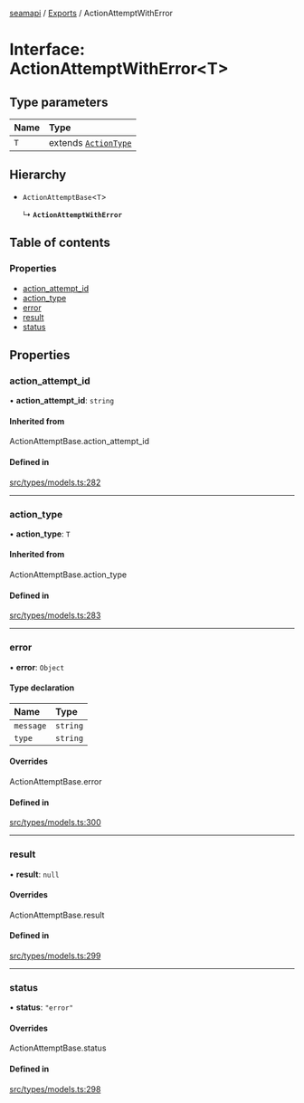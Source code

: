 [seamapi](../README.md) / [Exports](../modules.md) / ActionAttemptWithError

# Interface: ActionAttemptWithError<T\>

## Type parameters

| Name | Type |
| :------ | :------ |
| `T` | extends [`ActionType`](../modules.md#actiontype) |

## Hierarchy

- `ActionAttemptBase`<`T`\>

  ↳ **`ActionAttemptWithError`**

## Table of contents

### Properties

- [action\_attempt\_id](ActionAttemptWithError.md#action_attempt_id)
- [action\_type](ActionAttemptWithError.md#action_type)
- [error](ActionAttemptWithError.md#error)
- [result](ActionAttemptWithError.md#result)
- [status](ActionAttemptWithError.md#status)

## Properties

### action\_attempt\_id

• **action\_attempt\_id**: `string`

#### Inherited from

ActionAttemptBase.action\_attempt\_id

#### Defined in

[src/types/models.ts:282](https://github.com/seamapi/javascript/blob/main/src/types/models.ts#L282)

___

### action\_type

• **action\_type**: `T`

#### Inherited from

ActionAttemptBase.action\_type

#### Defined in

[src/types/models.ts:283](https://github.com/seamapi/javascript/blob/main/src/types/models.ts#L283)

___

### error

• **error**: `Object`

#### Type declaration

| Name | Type |
| :------ | :------ |
| `message` | `string` |
| `type` | `string` |

#### Overrides

ActionAttemptBase.error

#### Defined in

[src/types/models.ts:300](https://github.com/seamapi/javascript/blob/main/src/types/models.ts#L300)

___

### result

• **result**: ``null``

#### Overrides

ActionAttemptBase.result

#### Defined in

[src/types/models.ts:299](https://github.com/seamapi/javascript/blob/main/src/types/models.ts#L299)

___

### status

• **status**: ``"error"``

#### Overrides

ActionAttemptBase.status

#### Defined in

[src/types/models.ts:298](https://github.com/seamapi/javascript/blob/main/src/types/models.ts#L298)
